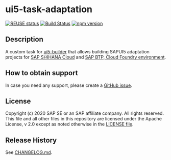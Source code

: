 # ui5-task-adaptation
[![REUSE status](https://api.reuse.software/badge/github.com/SAP/ui5-task-adaptation)](https://api.reuse.software/info/github.com/SAP/ui5-task-adaptation)
[![Build Status](https://app.travis-ci.com/SAP/ui5-task-adaptation.svg?branch=main)](https://app.travis-ci.com/github/SAP/ui5-task-adaptation)
[![npm version](https://badge.fury.io/js/@ui5%2Ftask-adaptation.svg)](https://badge.fury.io/js/@ui5%2Ftask-adaptation)

## Description
A custom task for [ui5-builder](https://github.com/SAP/ui5-builder) that allows building SAPUI5 adaptation projects for [SAP S/4HANA Cloud](https://help.sap.com/docs/bas/584e0bcbfd4a4aff91c815cefa0bce2d/6fc4e11a4b1941efa8e37a428d046f8f.html?locale=en-US&state=PRODUCTION&version=Cloud) and [SAP BTP, Cloud Foundry environment](https://help.sap.com/viewer/584e0bcbfd4a4aff91c815cefa0bce2d/Cloud/en-US/019b0c38a6b043d1a66b11d992eed290.html).

## How to obtain support
In case you need any support, please create a [GitHub issue](https://github.com/SAP/ui5-task-adaptation/issues).

## License
Copyright (c) 2020 SAP SE or an SAP affiliate company. All rights reserved. This file and all other files in this repository are licensed under the Apache License, v 2.0 except as noted otherwise in the [LICENSE file](LICENSE).

## Release History
See [CHANGELOG.md](CHANGELOG.md).